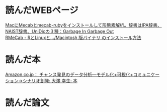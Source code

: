 # 読んだWEBページ  
[MacにMecabとmecab-rubyをインストールして形態素解析。辞書はIPA辞書、NAIST辞書、UniDicの３種：Garbage In Garbage Out](http://g1g0.com/2012/03/1752/)  
[RMeCab - RとLinuxと.../Macintosh 版バイナリ のインストール方法](http://rmecab.jp/wiki/index.php?RMeCab#xeec6040)

# 読んだ本
[Amazon.co.jp： チャンス発見のデータ分析―モデル化+可視化+コミュニケーション→シナリオ創発: 大澤 幸生: 本](http://www.amazon.co.jp/%E3%83%81%E3%83%A3%E3%83%B3%E3%82%B9%E7%99%BA%E8%A6%8B%E3%81%AE%E3%83%87%E3%83%BC%E3%82%BF%E5%88%86%E6%9E%90%E2%80%95%E3%83%A2%E3%83%87%E3%83%AB%E5%8C%96-%E5%8F%AF%E8%A6%96%E5%8C%96-%E3%82%B3%E3%83%9F%E3%83%A5%E3%83%8B%E3%82%B1%E3%83%BC%E3%82%B7%E3%83%A7%E3%83%B3%E2%86%92%E3%82%B7%E3%83%8A%E3%83%AA%E3%82%AA%E5%89%B5%E7%99%BA-%E5%A4%A7%E6%BE%A4-%E5%B9%B8%E7%94%9F/dp/4501542004/ref=sr_1_1?ie=UTF8&qid=1349124263&sr=8-1)

# 読んだ論文
